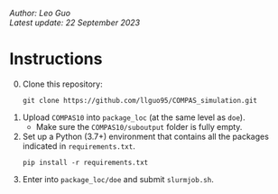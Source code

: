 *Author: Leo Guo\
Latest update: 22 September 2023*

# Instructions
0. Clone this repository:
    ```
    git clone https://github.com/llguo95/COMPAS_simulation.git
    ```
1. Upload `COMPAS10` into `package_loc` (at the same level as `doe`).
    - Make sure the `COMPAS10/suboutput` folder is fully empty.
2. Set up a Python (3.7+) environment that contains all the packages indicated in `requirements.txt`.
    ```
    pip install -r requirements.txt
    ```
3. Enter into `package_loc/doe` and submit `slurmjob.sh`.